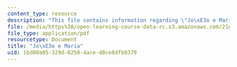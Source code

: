 ```yaml
---
content_type: resource
description: "This file contains information regarding \"Jo\xE3o e Maria\"."
file: /media/https%3A/open-learning-course-data-rc.s3.amazonaws.com/21g-802-portuguese-ii-spring-2012/1bd80a05329d02504aced8ce8dfb0370_MIT21G_802S12_Joao_e_Maria.pdf
file_type: application/pdf
resourcetype: Document
title: "Jo\xE3o e Maria"
uid: 1bd80a05-329d-0250-4ace-d8ce8dfb0370
---
```

